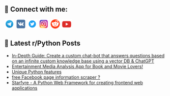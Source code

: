 ## 🔎 Connect with me:
[<img src="https://github.com/bullbesh/bullbesh/blob/main/images/Telegram.png" width="32" height="32" />](https://t.me/bullbesh)
[<img src="https://github.com/bullbesh/bullbesh/blob/main/images/VK.png" width="32" height="32" />](https://vk.com/bullbesh)
[<img src="https://github.com/bullbesh/bullbesh/blob/main/images/Twitter.png" width="32" height="32" />](https://twitter.com/bullbesh1)
[<img src="https://github.com/bullbesh/bullbesh/blob/main/images/Instagram.png" width="32" height="32" />](https://www.instagram.com/bullbesh)
[<img src="https://github.com/bullbesh/bullbesh/blob/main/images/Reddit.png" width="32" height="32" />](https://www.reddit.com/user/bullbesh)
[<img src="https://github.com/bullbesh/bullbesh/blob/main/images/YouTube.png" width="32" height="32" />](https://www.youtube.com/channel/UCtfjRs6uzgq5mfm8S06WTcg)

## 📕 Latest r/Python Posts
<!-- BLOG-POST-LIST:START -->
- [In-Depth Guide: Create a custom chat-bot that answers questions based on an infinite custom knowledge base using a vector DB &amp; ChatGPT](https://www.reddit.com/r/Python/comments/13bo4b4/indepth_guide_create_a_custom_chatbot_that/)
- [Entertainment Media Analysis App for Book and Movie Lovers!](https://www.reddit.com/r/Python/comments/13bnk9i/entertainment_media_analysis_app_for_book_and/)
- [Unique Python features](https://www.reddit.com/r/Python/comments/13bm1mh/unique_python_features/)
- [free Facebook page information scraper ?](https://www.reddit.com/r/Python/comments/13blux4/free_facebook_page_information_scraper/)
- [Starfyre - A Python Web Framework for creating frontend web applications](https://www.reddit.com/r/Python/comments/13bloxf/starfyre_a_python_web_framework_for_creating/)
<!-- BLOG-POST-LIST:END -->
